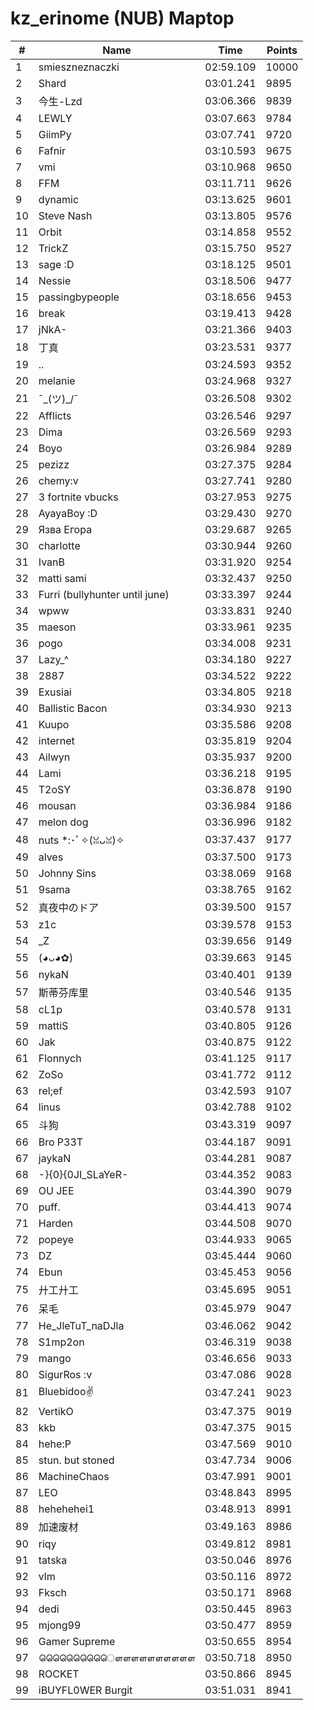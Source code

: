 # kz_erinome (NUB) Maptop

|  # | Name | Time | Points |
|-------------- | -------------- | -------------- | -------------- | 
| 1 | smieszneznaczki | 02:59.109 | 10000 | 
| 2 | Shard | 03:01.241 | 9895 | 
| 3 | 今生-Lzd | 03:06.366 | 9839 | 
| 4 | LEWLY | 03:07.663 | 9784 | 
| 5 | GiimPy | 03:07.741 | 9720 | 
| 6 | Fafnir | 03:10.593 | 9675 | 
| 7 | vmi | 03:10.968 | 9650 | 
| 8 | FFM | 03:11.711 | 9626 | 
| 9 | dynamic | 03:13.625 | 9601 | 
| 10 | Steve Nash | 03:13.805 | 9576 | 
| 11 | Orbit | 03:14.858 | 9552 | 
| 12 | TrickZ | 03:15.750 | 9527 | 
| 13 | sage :D | 03:18.125 | 9501 | 
| 14 | Nessie | 03:18.506 | 9477 | 
| 15 | passingbypeople | 03:18.656 | 9453 | 
| 16 | break | 03:19.413 | 9428 | 
| 17 | jNkA- | 03:21.366 | 9403 | 
| 18 | 丁真 | 03:23.531 | 9377 | 
| 19 | .. | 03:24.593 | 9352 | 
| 20 | melanie | 03:24.968 | 9327 | 
| 21 | ¯\_(ツ)_/¯ | 03:26.508 | 9302 | 
| 22 | Afflicts | 03:26.546 | 9297 | 
| 23 | Dima | 03:26.569 | 9293 | 
| 24 | Boyo | 03:26.984 | 9289 | 
| 25 | pezizz | 03:27.375 | 9284 | 
| 26 | chemy:v | 03:27.741 | 9280 | 
| 27 | 3 fortnite vbucks | 03:27.953 | 9275 | 
| 28 | AyayaBoy :D | 03:29.430 | 9270 | 
| 29 | Язва Егора | 03:29.687 | 9265 | 
| 30 | charlotte | 03:30.944 | 9260 | 
| 31 | IvanB | 03:31.920 | 9254 | 
| 32 | matti sami | 03:32.437 | 9250 | 
| 33 | Furri (bullyhunter until june) | 03:33.397 | 9244 | 
| 34 | wpww | 03:33.831 | 9240 | 
| 35 | maeson | 03:33.961 | 9235 | 
| 36 | pogo | 03:34.008 | 9231 | 
| 37 | Lazy_^ | 03:34.180 | 9227 | 
| 38 | 2887 | 03:34.522 | 9222 | 
| 39 | Exusiai | 03:34.805 | 9218 | 
| 40 | Ballistic Bacon | 03:34.930 | 9213 | 
| 41 | Kuupo | 03:35.586 | 9208 | 
| 42 | internet | 03:35.819 | 9204 | 
| 43 | Ailwyn | 03:35.937 | 9200 | 
| 44 | Lami | 03:36.218 | 9195 | 
| 45 | T2oSY | 03:36.878 | 9190 | 
| 46 | mousan | 03:36.984 | 9186 | 
| 47 | melon dog | 03:36.996 | 9182 | 
| 48 | nuts *:･ﾟ✧(ꈍᴗꈍ)✧ | 03:37.437 | 9177 | 
| 49 | alves | 03:37.500 | 9173 | 
| 50 | Johnny Sins | 03:38.069 | 9168 | 
| 51 | 9sama | 03:38.765 | 9162 | 
| 52 | 真夜中のドア | 03:39.500 | 9157 | 
| 53 | z1c | 03:39.578 | 9153 | 
| 54 | _Z | 03:39.656 | 9149 | 
| 55 | (◕ᴗ◕✿) | 03:39.663 | 9145 | 
| 56 | nykaN | 03:40.401 | 9139 | 
| 57 | 斯蒂芬库里 | 03:40.546 | 9135 | 
| 58 | cL1p | 03:40.578 | 9131 | 
| 59 | mattiS | 03:40.805 | 9126 | 
| 60 | Jak | 03:40.875 | 9122 | 
| 61 | Flonnych | 03:41.125 | 9117 | 
| 62 | ZoSo | 03:41.772 | 9112 | 
| 63 | rel;ef | 03:42.593 | 9107 | 
| 64 | linus | 03:42.788 | 9102 | 
| 65 | 斗狗 | 03:43.319 | 9097 | 
| 66 | Bro P33T | 03:44.187 | 9091 | 
| 67 | jaykaN | 03:44.281 | 9087 | 
| 68 | -}{0}{0JI_SLaYeR- | 03:44.352 | 9083 | 
| 69 | OU JEE | 03:44.390 | 9079 | 
| 70 | puff. | 03:44.413 | 9074 | 
| 71 | Harden | 03:44.508 | 9070 | 
| 72 | popeye | 03:44.933 | 9065 | 
| 73 | DZ | 03:45.444 | 9060 | 
| 74 | Ebun | 03:45.453 | 9056 | 
| 75 | 廾工廾工 | 03:45.695 | 9051 | 
| 76 | 呆毛 | 03:45.979 | 9047 | 
| 77 | He_JleTuT_naDJla | 03:46.062 | 9042 | 
| 78 | S1mp2on | 03:46.319 | 9038 | 
| 79 | mango | 03:46.656 | 9033 | 
| 80 | SigurRos :v | 03:47.086 | 9028 | 
| 81 | Bluebidoo✌ | 03:47.241 | 9023 | 
| 82 | VertikO | 03:47.375 | 9019 | 
| 83 | kkb | 03:47.375 | 9015 | 
| 84 | hehe:P | 03:47.569 | 9010 | 
| 85 | stun. but stoned | 03:47.734 | 9006 | 
| 86 | MachineChaos | 03:47.991 | 9001 | 
| 87 | LEO | 03:48.843 | 8995 | 
| 88 | hehehehei1 | 03:48.913 | 8991 | 
| 89 | 加速废材 | 03:49.163 | 8986 | 
| 90 | riqy | 03:49.812 | 8981 | 
| 91 | tatska | 03:50.046 | 8976 | 
| 92 | vlm | 03:50.116 | 8972 | 
| 93 | Fksch | 03:50.171 | 8968 | 
| 94 | dedi | 03:50.445 | 8963 | 
| 95 | mjong99 | 03:50.477 | 8959 | 
| 96 | Gamer Supreme | 03:50.655 | 8954 | 
| 97 | ௌௌௌௌௌௌௌௌௌௌ | 03:50.718 | 8950 | 
| 98 | ROCKET | 03:50.866 | 8945 | 
| 99 | iBUYFL0WER Burgit | 03:51.031 | 8941 | 

